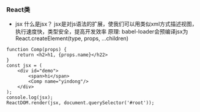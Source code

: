 ### React类
- jsx
什么是jsx？
jsx是对js语法的扩展，使我们可以用类似xml方式描述视图，执行速度快，类型安全，提高开发效率
原理: babel-loader会预编译jsx为React.createElement(type, props, ...children)

```
function Comp(props) {
    return <h2>h1, {props.name}</h22>
}
const jsx = (
    <div id="demo">
        <span>hi</span>
        <Comp name="yindong"/>
    </div>
);
console.log(jsx);
ReactDOM.render(jsx, document.querySelector('#root'));
```